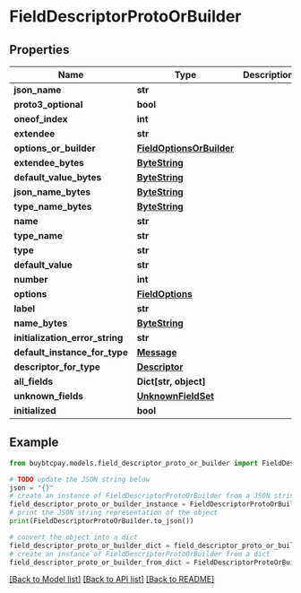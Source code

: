 # FieldDescriptorProtoOrBuilder


## Properties

Name | Type | Description | Notes
------------ | ------------- | ------------- | -------------
**json_name** | **str** |  | [optional] 
**proto3_optional** | **bool** |  | [optional] 
**oneof_index** | **int** |  | [optional] 
**extendee** | **str** |  | [optional] 
**options_or_builder** | [**FieldOptionsOrBuilder**](FieldOptionsOrBuilder.md) |  | [optional] 
**extendee_bytes** | [**ByteString**](ByteString.md) |  | [optional] 
**default_value_bytes** | [**ByteString**](ByteString.md) |  | [optional] 
**json_name_bytes** | [**ByteString**](ByteString.md) |  | [optional] 
**type_name_bytes** | [**ByteString**](ByteString.md) |  | [optional] 
**name** | **str** |  | [optional] 
**type_name** | **str** |  | [optional] 
**type** | **str** |  | [optional] 
**default_value** | **str** |  | [optional] 
**number** | **int** |  | [optional] 
**options** | [**FieldOptions**](FieldOptions.md) |  | [optional] 
**label** | **str** |  | [optional] 
**name_bytes** | [**ByteString**](ByteString.md) |  | [optional] 
**initialization_error_string** | **str** |  | [optional] 
**default_instance_for_type** | [**Message**](Message.md) |  | [optional] 
**descriptor_for_type** | [**Descriptor**](Descriptor.md) |  | [optional] 
**all_fields** | **Dict[str, object]** |  | [optional] 
**unknown_fields** | [**UnknownFieldSet**](UnknownFieldSet.md) |  | [optional] 
**initialized** | **bool** |  | [optional] 

## Example

```python
from buybtcpay.models.field_descriptor_proto_or_builder import FieldDescriptorProtoOrBuilder

# TODO update the JSON string below
json = "{}"
# create an instance of FieldDescriptorProtoOrBuilder from a JSON string
field_descriptor_proto_or_builder_instance = FieldDescriptorProtoOrBuilder.from_json(json)
# print the JSON string representation of the object
print(FieldDescriptorProtoOrBuilder.to_json())

# convert the object into a dict
field_descriptor_proto_or_builder_dict = field_descriptor_proto_or_builder_instance.to_dict()
# create an instance of FieldDescriptorProtoOrBuilder from a dict
field_descriptor_proto_or_builder_from_dict = FieldDescriptorProtoOrBuilder.from_dict(field_descriptor_proto_or_builder_dict)
```
[[Back to Model list]](../README.md#documentation-for-models) [[Back to API list]](../README.md#documentation-for-api-endpoints) [[Back to README]](../README.md)


